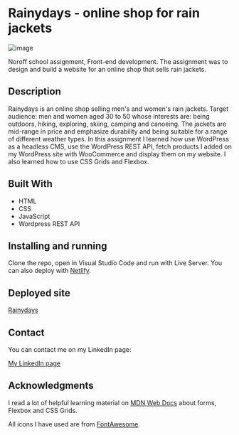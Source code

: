 # Rainydays - online shop for rain jackets

![image](https://raw.githubusercontent.com/toratapp/teidsvag-portfolio/main/images/rainydays-home-web.jpg)

Noroff school assignment, Front-end development. The assignment was to design and build a website for an online shop that sells rain jackets.


## Description
Rainydays is an online shop selling men's and women's rain jackets. Target audience: men and women aged 30 to 50 whose interests are: being outdoors, hiking, exploring, skiing, camping and canoeing. The jackets are mid-range in price and emphasize durability and being suitable for a range of different weather types. In this assignment I learned how use WordPress as a headless CMS, use the WordPress REST API, fetch products I added on my WordPress site with WooCommerce and display them on my website. I also learned how to use CSS Grids and Flexbox.


## Built With
- HTML
- CSS
- JavaScript
- Wordpress REST API


## Installing and running
Clone the repo, open in Visual Studio Code and run with Live Server. You can also deploy with [Netlify](https://www.netlify.com/).


## Deployed site
[Rainydays](https://rainydays-webshop.netlify.app)


## Contact
You can contact me on my LinkedIn page:

[My LinkedIn page](https://www.linkedin.com/in/toraoeidsvag)


## Acknowledgments
I read a lot of helpful learning material on [MDN Web Docs](https://developer.mozilla.org/en-US/) about forms, Flexbox and CSS Grids.

All icons I have used are from [FontAwesome](https://fontawesome.com/).
